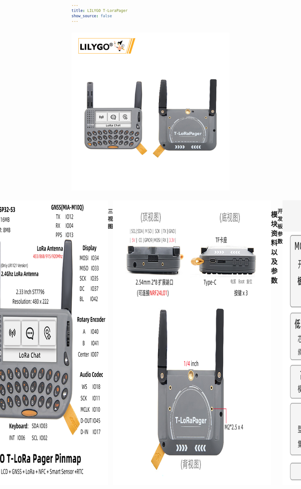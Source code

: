```yaml
---
title: LILYGO T-LoraPager
show_source: false
---
```

<!-- **[English](README.MD) | 中文** -->

<div style="width:100%; display:flex;justify-content: center;">

![T-LoraPager](./assets/T-LoraPager-1.jpg)

</div>

<div style="padding: 1em 0 0 0; display: flex; justify-content: center">
    <a target="_blank" style="margin: 1em;color: white; font-size: 0.9em; border-radius: 0.3em; padding: 0.5em 2em; background-color:rgb(103, 175, 8)" href="https://lilygo.cc/products/t-lora-pager">官网购买</a>
    <!-- <a target="_blank" style="margin: 1em;color: white; font-size: 0.9em; border-radius: 0.3em; padding: 0.5em 2em; background-color:rgb(63, 201, 28)" href="https://www.aliexpress.com/store/911876460">速卖通</a> -->
    
## 简介

T-LoraPager 是一款LILYGO Lora+ESP32-S3的手持AIOT可编程开发设备的新型号，特点是小巧的外观+可折叠外部天线设计，即能充分发挥出无线性能的同时保持美观的设计。
 T-LoraPager 有多种版本规格可选，外观结构不变，主要区别是LoRa 型号不同，对应的有LR1121版本和SX1262版本，还有一个用CC1101替代Lora功能版本，根据你的应用需求可以选购不同版本。
 内部集成了丰富的功能：
- QWERT键盘
- 支持AI 的IMU（BHI260AP）
- 2.33寸长条屏（分辨率为222X480）
- 可选的LoRa（LR1121或者SX1262）
- U-blox GPS模组（MIA-M10Q）
- RFID/NFC+RTC电路
- TI的电源管理监控芯片组合+
- ES8311（麦克风/扬声器/耳机座）
- 编码器带按键
- 2 x 8GPIO扩展接口（为了产品顶部适配扩展NRF24L01模块）
- 背部的1/4固定螺丝接口
- 4 x M2螺丝柱
- 带LILYGO logo的挂绳。
出厂固件带有LILYGO设计的UI Demo通过编码器拨动进行流畅交互。基于demo你可以学习开发不同的应用场景程序。

## 外观及功能介绍
### 外观
<img src="./assets/T-LoraPager-2.jpg" alt="summary" width=80%>

### 引脚图 

<img src="./assets/T-LoraPager-3.jpg" alt="summary" width=100%>

### 三视图

<img src="./assets/T-LoraPager-three-views-zh.jpg" alt="summary" width=100%>

## 模块资料以及参数
### 开发板参数

<img src="./assets/T-LoraPager-info-zh.jpg" alt="summary" width=100%>

| 组件 | 描述 |
| ---  | --- |
|MCU	|ESP32-S3
|Flash 	|16M 
|PSRAM  |8M
|Lora|	SX1262 433Mhz~920Mhz(可选)
|GPS	|MIA-M10Q
|无线| 2.4 GHz Wi-Fi & Bluetooth 5 (LE)
|NFC | ST25R3916(SPI) |
|存储| TF卡
|屏幕| ST7796 480 x 222 LCD
|AI智能传感器 |	BHI260AP
|GNSS	| 低功耗GNSS模块(可并发数:4)
|输入|  键盘
|编码器|   旋转编码器
|RTC	|支持电源开关
|触摸	|GT911
|按键 | 1 x RST 按键 + 1 x BOOT 按键  |
|音频解码器	|RC01812(24-bit , 8kHz ~ 96kHz)
| USB |1 × type-C接口|
|IO 拓展	|PCA9535PW (0x20)
| 拓展接口 | GPS拓展接口 + 2 × Knockout(用于拓展天线的AUX连接器) +2.54mm 2*8 拓展IO接口(针对NRF24L01模块) |
| 孔位 | 1/4英寸固定螺丝接口 + 4 x M2*2.5 背孔|
| 电源输入 | 5V/500mA |
| 尺寸 | **106x89x23mm**  |

### 相关资料
Github：[T-LoraPager](https://github.com/Xinyuan-LilyGO/LilyGoLib?tab=readme-ov-file)
软件说明: [T-LoraPager](https://github.com/Xinyuan-LilyGO/LilyGoLib/blob/master/docs/lilygo-t-lora-pager.md)
硬件说明: [T-LoraPager](https://github.com/Xinyuan-LilyGO/LilyGoLib/blob/master/docs/hardware/lilygo-t-lora-pager.md)

#### 原理图

[T-LoraPager](https://github.com/Xinyuan-LilyGO/LilyGoLib/blob/master/docs/hardware/schematic.pdf)

<!-- * [SY6970](./datasheet/AN_SY6970.pdf) -->

#### 依赖库

* [LilyGoLib](https://github.com/Xinyuan-LilyGO/LilyGoLib)


## 软件开发
### Arduino 设置参数

| Arduino IDE Setting                  | Value                          |
|--------------------------------------|--------------------------------|
| Board                                | LilyGo-T-LoRa-Pager            |
| Port                                 | Your port                      |
| USB CDC On Boot                      | Enabled                        |
| CPU Frequency                        | 240MHZ(WiFi)                   |
| Core Debug Level                     | None                           |
| USB DFU On Boot                      | Disable                        |
| Erase All Flash Before Sketch Upload | Disable                        |
| Events Run On                        | Core 1                         |
| JTAG Adapter                         | Disable                        |
| Arduino Runs On                      | Core 1                         |
| USB Firmware MSC On Boot             | Disable                        |
| Partition Scheme                     | 16M Flash(3M APP/9.9MB FATFS)  |
| Board Revision                       | Radio-SX1262                   |
| Upload Mode                          | UART0/Hardware CDC             |
| Upload Speed                         | 921600                         |
| USB Mode                             | CDC and JTAG                   |

### 开发平台
1. [VS Code](https://code.visualstudio.com/)
2. [Arduino IDE](https://www.arduino.cc/en/software)
3. [Platform IO](https://platformio.org/)
4. [Micropython](https://micropython.org/)

## 产品技术支持 


